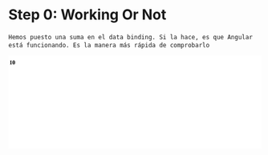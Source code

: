 <h1>Step 0: Working Or Not</h1>


    Hemos puesto una suma en el data binding. Si la hace, es que Angular está funcionando. Es la manera más rápida de comprobarlo


<img src="img/workingOrNot.png">